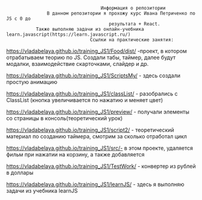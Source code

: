                                        Информация о репозитории
                   В данном репозитории я прохожу курс Ивана Петриченко по JS c 0 до
                                          результата + React.
               Также выполняю задачи из онлайн-учебника learn.javascript(https://learn.javascript.ru/)
                                   Ссылки на практические занятия:
 https://vladabelaya.github.io/training_JS1/Food/dist/ -проект, в котором отрабатываем теорию по JS.
 Создали табы, таймер, далее будут модалки, взаимодействие скарточками, слайдер и др.
 
https://vladabelaya.github.io/training_JS1/ScriptsMy/ - здесь создали простую анимацию 

https://vladabelaya.github.io/training_JS1/classList/ - разобрались с ClassList
(кнопка увеличивается по нажатию и меняет цвет)

https://vladabelaya.github.io/training_JS1/preview/ - получали элементы со страницы в консоль(теоретический урок)

https://vladabelaya.github.io/training_JS1/script2/ - теоретический материал по созданию таймера,
смотрим за сколько отработал цикл

https://vladabelaya.github.io/training_JS1/src/- в этом проекте, удаляется фильм при нажатии на корзину, 
а также добавляется

https://vladabelaya.github.io/training_JS1/TestWork/ - конвертер из рублей в доллары

https://vladabelaya.github.io/training_JS1/learnJS/ - здесь я выполняю задачи из учебника learnJS
